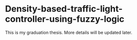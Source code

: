 # Density-based-traffic-light-controller-using-fuzzy-logic

This is my graduation thesis. 
More details will be updated later.
